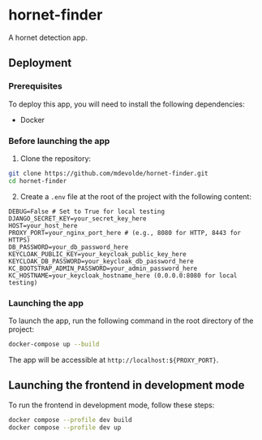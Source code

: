 # hornet-finder
A hornet detection app.

## Deployment

### Prerequisites
To deploy this app, you will need to install the following dependencies:
- Docker

### Before launching the app

1. Clone the repository:
```bash
git clone https://github.com/mdevolde/hornet-finder.git
cd hornet-finder
```

2. Create a `.env` file at the root of the project with the following content:
```env
DEBUG=False # Set to True for local testing
DJANGO_SECRET_KEY=your_secret_key_here
HOST=your_host_here
PROXY_PORT=your_nginx_port_here # (e.g., 8080 for HTTP, 8443 for HTTPS)
DB_PASSWORD=your_db_password_here
KEYCLOAK_PUBLIC_KEY=your_keycloak_public_key_here
KEYCLOAK_DB_PASSWORD=your_keycloak_db_password_here
KC_BOOTSTRAP_ADMIN_PASSWORD=your_admin_password_here
KC_HOSTNAME=your_keycloak_hostname_here (0.0.0.0:8080 for local testing)
```

### Launching the app
To launch the app, run the following command in the root directory of the project:
```bash
docker-compose up --build
```
The app will be accessible at `http://localhost:${PROXY_PORT}`.

## Launching the frontend in development mode

To run the frontend in development mode, follow these steps:
```bash
docker compose --profile dev build
docker compose --profile dev up
```